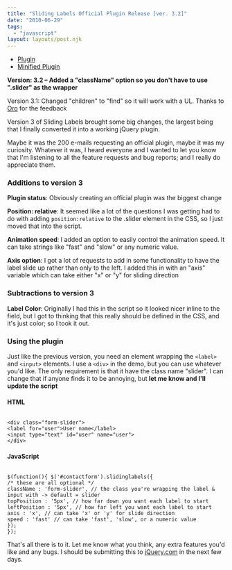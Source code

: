 ```yaml
---
title: "Sliding Labels Official Plugin Release [ver. 3.2]"
date: "2010-06-29"
tags:
  - "javascript"
layout: layouts/post.njk
---
```


- [Plugin](/lab/jquery.plugins/jquery.slidinglabels.js)
- [Minified Plugin](/lab/jquery.plugins/jquery.slidinglabels.min.js)

**Version: 3.2 – Added a "className" option so you don't have to use ".slider" as the wrapper**

Version 3.1: Changed "children" to "find" so it will work with a UL. Thanks to [Oro](/blog/sliding-labels-plugin/comment-page-1/#comment-85490) for the feedback

Version 3 of Sliding Labels brought some big changes, the largest being that I finally converted it into a working jQuery plugin.

Maybe it was the 200 e-mails requesting an official plugin, maybe it was my curiosity. Whatever it was, I heard everyone and I wanted to let you know that I'm listening to all the feature requests and bug reports; and I really do appreciate them.

### Additions to version 3

**Plugin status**: Obviously creating an official plugin was the biggest change

**Position: relative**: It seemed like a lot of the questions I was getting had to do with adding `position:relative` to the .slider element in the CSS, so I just moved that into the script.

**Animation speed**: I added an option to easily control the animation speed. It can take strings like "fast" and "slow" or any numeric value.

**Axis option**: I got a lot of requests to add in some functionality to have the label slide up rather than only to the left. I added this in with an "axis" variable which can take either "x" or "y" for sliding direction

### Subtractions to version 3

**Label Color**: Originally I had this in the script so it looked nicer inline to the field, but I got to thinking that this really should be defined in the CSS, and it's just color; so I took it out.

### Using the plugin

Just like the previous version, you need an element wrapping the `<label>` and `<input>` elements. I use a `<div>` in the demo, but you can use whatever you'd like. The only requirement is that it have the class name "slider". I can change that if anyone finds it to be annoying, but **let me know and I'll update the script**

#### HTML

```

<div class="form-slider">
<label for="user">User name</label>
<input type="text" id="user" name="user">
</div>
```

#### JavaScript

```

$(function(){ $('#contactform').slidinglabels({
/* these are all optional */
className : 'form-slider', // the class you're wrapping the label & input with -> default = slider
topPosition : '5px', // how far down you want each label to start
leftPosition : '5px', // how far left you want each label to start
axis : 'x', // can take 'x' or 'y' for slide direction
speed : 'fast' // can take 'fast', 'slow', or a numeric value
});
});
```

That's all there is to it. Let me know what you think, any extra features you'd like and any bugs. I should be submitting this to [jQuery.com](http://jquery.com) in the next few days.

